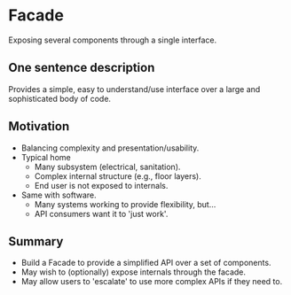 # Facade

Exposing several components through a single interface.

## One sentence description

Provides a simple, easy to understand/use interface over a large and sophisticated body of code.

## Motivation

- Balancing complexity and presentation/usability.
- Typical home
  - Many subsystem (electrical, sanitation).
  - Complex internal structure (e.g., floor layers).
  - End user is not exposed to internals.
- Same with software.
  - Many systems working to provide flexibility, but...
  - API consumers want it to 'just work'.

## Summary

- Build a Facade to provide a simplified API over a set of components.
- May wish to (optionally) expose internals through the facade.
- May allow users to 'escalate' to use more complex APIs if they need to.
